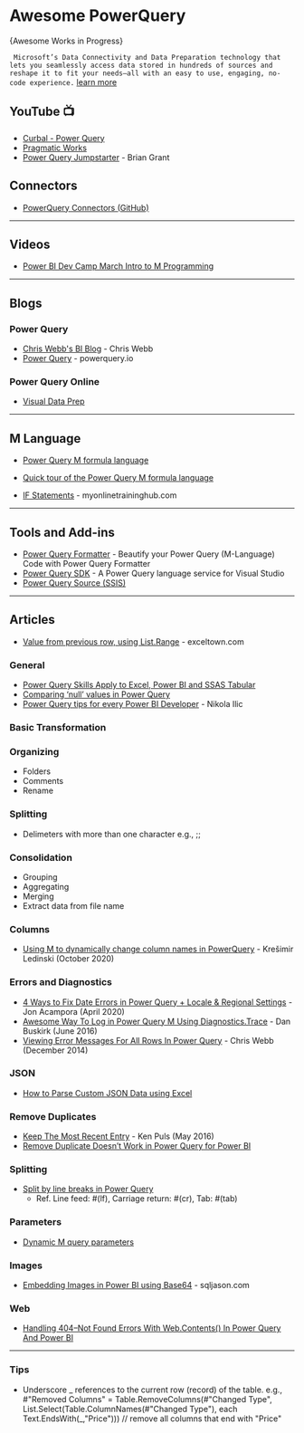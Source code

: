 # Awesome PowerQuery
{Awesome Works in Progress}

`
Microsoft’s Data Connectivity and Data Preparation technology that lets you seamlessly access data stored in hundreds of sources and reshape it to fit your needs—all with an easy to use, engaging, no-code experience.` [learn more](https://powerquery.microsoft.com/)


## YouTube :tv:
* [Curbal - Power Query](https://www.youtube.com/watch?v=dbTvOk1IyNU&list=PLDz00l_jz6zxF_OSmQhWBCVmQOaROoxWj)
* [Pragmatic Works](https://www.youtube.com/user/PragmaticWorks/search?query=Power+Query)
* [Power Query Jumpstarter](https://www.youtube.com/watch?v=7Vn6uOxcAc0&list=PLHYaVuyjhcqyYD7qss7lsFVBLf8B_zZrx) - Brian Grant

## Connectors
* [PowerQuery Connectors (GitHub)](https://github.com/MicrosoftDocs/powerquery-docs/tree/main/powerquery-docs/Connectors)
-----

## Videos
* [Power BI Dev Camp March Intro to M Programming](https://www.youtube.com/watch?v=BsgOU9eeCBg)

-----

## Blogs
### Power Query
* [Chris Webb's BI Blog](https://blog.crossjoin.co.uk/) - Chris Webb
* [Power Query](https://www.powerquery.io/) - powerquery.io
### Power Query Online
* [Visual Data Prep](https://powerbi.microsoft.com/en-us/blog/announcing-visual-data-prep-general-availability-diagram-view-in-power-query-online/)

-----
## M Language
* [Power Query M formula language](https://docs.microsoft.com/en-us/powerquery-m/)
* [Quick tour of the Power Query M formula language](https://docs.microsoft.com/en-us/powerquery-m/quick-tour-of-the-power-query-m-formula-language)

* [IF Statements](https://www.myonlinetraininghub.com/power-query-if-statements) - myonlinetraininghub.com

-----

## Tools and Add-ins
* [Power Query Formatter](https://powerqueryformatter.com/) - Beautify your Power Query (M-Language) Code with Power Query Formatter 
* [Power Query SDK](https://marketplace.visualstudio.com/items?itemName=Dakahn.PowerQuerySDK) - A Power Query language service for Visual Studio
* [Power Query Source (SSIS)](https://docs.microsoft.com/en-us/sql/integration-services/data-flow/power-query-source)

-----
## Articles

* [Value from previous row, using List.Range](https://exceltown.com/en/tutorials/power-bi/powerbi-com-and-power-bi-desktop/power-bi-data-sources/power-query-get-value-from-previous-row/) - exceltown.com

### General
* [Power Query Skills Apply to Excel, Power BI and SSAS Tabular](https://sqlserverbi.blog/2017/12/04/power-query-skills-apply-to-excel-power-bi-and-ssas-tabular/)
* [Comparing ‘null’ values in Power Query](http://excel-inside.pro/blog/2018/05/17/comparing-null-values-in-power-query/)
* [Power Query tips for every Power BI Developer](https://towardsdatascience.com/power-query-tips-for-every-power-bi-developer-da9ebd3dcd93) - Nikola Ilic

### Basic Transformation
### Organizing
* Folders
* Comments
* Rename
### Splitting
* Delimeters with more than one character e.g., ;;
### Consolidation
* Grouping
* Aggregating
* Merging
* Extract data from file name
### Columns
* [Using M to dynamically change column names in PowerQuery](https://exceed.hr/blog/using-m-to-dynamically-change-column-names-in-powerquery/) - Krešimir Ledinski (October 2020)

### Errors and Diagnostics
* [4 Ways to Fix Date Errors in Power Query + Locale & Regional Settings](https://www.excelcampus.com/powerquery/power-query-date-errors-settings/) - Jon Acampora (April 2020)
* [Awesome Way To Log in Power Query M Using Diagnostics.Trace](https://blog.learningtree.com/awesome-way-log-power-query-m-using-diagnostics-trace/) - Dan Buskirk (June 2016)
* [Viewing Error Messages For All Rows In Power Query](https://blog.crossjoin.co.uk/2014/12/22/viewing-error-messages-for-all-rows-in-power-query/) - Chris Webb (December 2014)

### JSON
* [How to Parse Custom JSON Data using Excel](https://theexcelclub.com/how-to-parse-custom-json-data-using-excel/)

### Remove Duplicates
* [Keep The Most Recent Entry](https://www.excelguru.ca/blog/2016/05/25/keep-the-most-recent-entry/) - Ken Puls (May 2016)
* [Remove Duplicate Doesn’t Work in Power Query for Power BI](https://radacad.com/remove-duplicate-doesnt-work-in-power-query-for-power-bi-here-is-the-solution)

### Splitting
* [Split by line breaks in Power Query](https://www.excelguru.ca/blog/2015/10/16/split-by-line-breaks/)
  * Ref. Line feed: #(lf), Carriage return: #(cr), Tab: #(tab)

### Parameters
* [Dynamic M query parameters ](https://docs.microsoft.com/en-us/power-bi/connect-data/desktop-dynamic-m-query-parameters)

### Images
* [Embedding Images in Power BI using Base64](http://sqljason.com/2018/01/embedding-images-in-power-bi-using-base64.html) - sqljason.com

### Web
* [Handling 404–Not Found Errors With Web.Contents() In Power Query And Power BI](https://blog.crossjoin.co.uk/2016/08/09/handling-404-not-found-errors-with-web-contents-in-power-query-and-power-bi/)

-----

### Tips
*  Underscore _ references to the current row (record) of the table. e.g., #"Removed Columns" = Table.RemoveColumns(#"Changed Type", List.Select(Table.ColumnNames(#"Changed Type"), each Text.EndsWith(_,"Price"))) // remove all columns that end with "Price"
